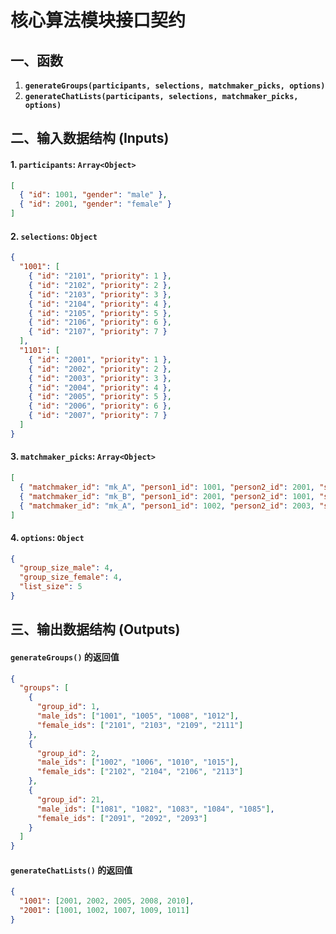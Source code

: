 # 核心算法模块接口契约

## 一、函数

1.  **`generateGroups(participants, selections, matchmaker_picks, options)`**
2.  **`generateChatLists(participants, selections, matchmaker_picks, options)`**

## 二、输入数据结构 (Inputs)

#### 1. `participants`: `Array<Object>`
```json
[
  { "id": 1001, "gender": "male" },
  { "id": 2001, "gender": "female" }
]
```

#### 2. `selections`: `Object`
```json
{
  "1001": [ 
    { "id": "2101", "priority": 1 },
    { "id": "2102", "priority": 2 },
    { "id": "2103", "priority": 3 },
    { "id": "2104", "priority": 4 },
    { "id": "2105", "priority": 5 },
    { "id": "2106", "priority": 6 },
    { "id": "2107", "priority": 7 }
  ],
  "1101": [ 
    { "id": "2001", "priority": 1 },
    { "id": "2002", "priority": 2 },
    { "id": "2003", "priority": 3 },
    { "id": "2004", "priority": 4 },
    { "id": "2005", "priority": 5 },
    { "id": "2006", "priority": 6 },
    { "id": "2007", "priority": 7 }
  ]
}
```

#### 3. `matchmaker_picks`: `Array<Object>`
```json
[
  { "matchmaker_id": "mk_A", "person1_id": 1001, "person2_id": 2001, "stars": 5 },
  { "matchmaker_id": "mk_B", "person1_id": 2001, "person2_id": 1001, "stars": 3 },
  { "matchmaker_id": "mk_A", "person1_id": 1002, "person2_id": 2003, "stars": 2 }
]
```

#### 4. `options`: `Object`
```json
{
  "group_size_male": 4,
  "group_size_female": 4,
  "list_size": 5
}
```

## 三、输出数据结构 (Outputs)

#### `generateGroups()` 的返回值
```json
{
  "groups": [
    {
      "group_id": 1,
      "male_ids": ["1001", "1005", "1008", "1012"],
      "female_ids": ["2101", "2103", "2109", "2111"]
    },
    {
      "group_id": 2,
      "male_ids": ["1002", "1006", "1010", "1015"],
      "female_ids": ["2102", "2104", "2106", "2113"]
    },
    {
      "group_id": 21,
      "male_ids": ["1081", "1082", "1083", "1084", "1085"],
      "female_ids": ["2091", "2092", "2093"]
    }
  ]
}
```

#### `generateChatLists()` 的返回值
```json
{
  "1001": [2001, 2002, 2005, 2008, 2010],
  "2001": [1001, 1002, 1007, 1009, 1011]
}
```